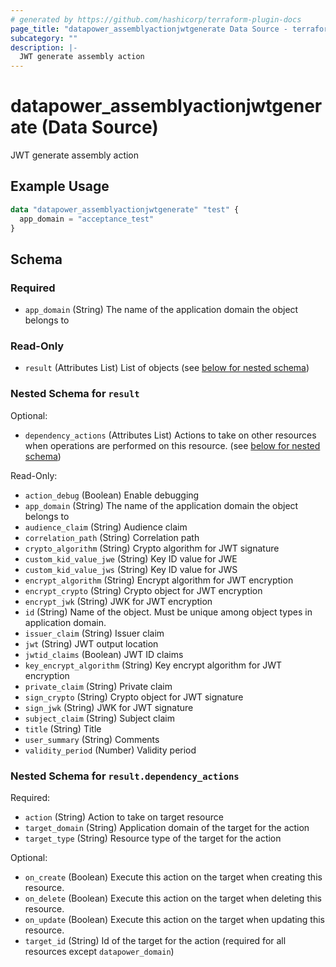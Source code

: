 ```yaml
---
# generated by https://github.com/hashicorp/terraform-plugin-docs
page_title: "datapower_assemblyactionjwtgenerate Data Source - terraform-provider-datapower"
subcategory: ""
description: |-
  JWT generate assembly action
---
```


# datapower_assemblyactionjwtgenerate (Data Source)

JWT generate assembly action

## Example Usage

```terraform
data "datapower_assemblyactionjwtgenerate" "test" {
  app_domain = "acceptance_test"
}
```

<!-- schema generated by tfplugindocs -->
## Schema

### Required

- `app_domain` (String) The name of the application domain the object belongs to

### Read-Only

- `result` (Attributes List) List of objects (see [below for nested schema](#nestedatt--result))

<a id="nestedatt--result"></a>
### Nested Schema for `result`

Optional:

- `dependency_actions` (Attributes List) Actions to take on other resources when operations are performed on this resource. (see [below for nested schema](#nestedatt--result--dependency_actions))

Read-Only:

- `action_debug` (Boolean) Enable debugging
- `app_domain` (String) The name of the application domain the object belongs to
- `audience_claim` (String) Audience claim
- `correlation_path` (String) Correlation path
- `crypto_algorithm` (String) Crypto algorithm for JWT signature
- `custom_kid_value_jwe` (String) Key ID value for JWE
- `custom_kid_value_jws` (String) Key ID value for JWS
- `encrypt_algorithm` (String) Encrypt algorithm for JWT encryption
- `encrypt_crypto` (String) Crypto object for JWT encryption
- `encrypt_jwk` (String) JWK for JWT encryption
- `id` (String) Name of the object. Must be unique among object types in application domain.
- `issuer_claim` (String) Issuer claim
- `jwt` (String) JWT output location
- `jwtid_claims` (Boolean) JWT ID claims
- `key_encrypt_algorithm` (String) Key encrypt algorithm for JWT encryption
- `private_claim` (String) Private claim
- `sign_crypto` (String) Crypto object for JWT signature
- `sign_jwk` (String) JWK for JWT signature
- `subject_claim` (String) Subject claim
- `title` (String) Title
- `user_summary` (String) Comments
- `validity_period` (Number) Validity period

<a id="nestedatt--result--dependency_actions"></a>
### Nested Schema for `result.dependency_actions`

Required:

- `action` (String) Action to take on target resource
- `target_domain` (String) Application domain of the target for the action
- `target_type` (String) Resource type of the target for the action

Optional:

- `on_create` (Boolean) Execute this action on the target when creating this resource.
- `on_delete` (Boolean) Execute this action on the target when deleting this resource.
- `on_update` (Boolean) Execute this action on the target when updating this resource.
- `target_id` (String) Id of the target for the action (required for all resources except `datapower_domain`)
